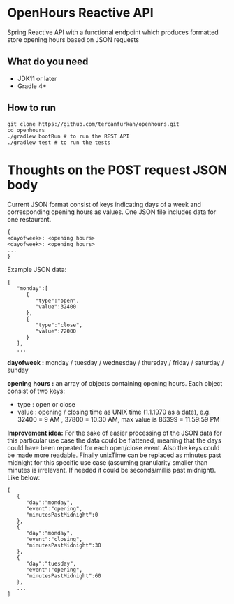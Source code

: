 # OpenHours Reactive API
Spring Reactive API with a functional endpoint which produces formatted store opening hours based on JSON requests

## What do you need
- JDK11 or later
- Gradle 4+

## How to run
```
git clone https://github.com/tercanfurkan/openhours.git
cd openhours
./gradlew bootRun # to run the REST API
./gradlew test # to run the tests
```

# Thoughts on the POST request JSON body
Current JSON format consist of keys indicating days of a week and corresponding opening hours as values. One JSON file includes data for one restaurant.
```
{
<dayofweek>: <opening hours>
<dayofweek>: <opening hours>
...
}
```
Example JSON data:
```
{
   "monday":[
      {
         "type":"open",
         "value":32400
      },
      {
         "type":"close",
         "value":72000
      }
   ],
   ...
```
**dayofweek :** monday / tuesday / wednesday / thursday / friday / saturday / sunday

**opening hours :** an array of objects containing opening hours. Each object consist of two keys:
- type : open or close
- value : opening / closing time as UNIX time (1.1.1970 as a date), e.g. 32400 = 9 AM , 37800 = 10.30 AM, max value is 86399 = 11.59:59 PM

**Improvement idea:** For the sake of easier processing of the JSON data for this particular use case the data could be flattened, meaning that the days could have been repeated for each open/close event. Also the keys could be made more readable. Finally unixTime can be replaced as minutes past midnight for this specific use case (assuming granularity smaller than minutes is irrelevant. If needed it could be seconds/millis past midnight). Like below:

```
[
   {
      "day":"monday",
      "event":"opening",
      "minutesPastMidnight":0
   },
   {
      "day":"monday",
      "event":"closing",
      "minutesPastMidnight":30
   },
   {
      "day":"tuesday",
      "event":"opening",
      "minutesPastMidnight":60
   },
   ...
]
```
